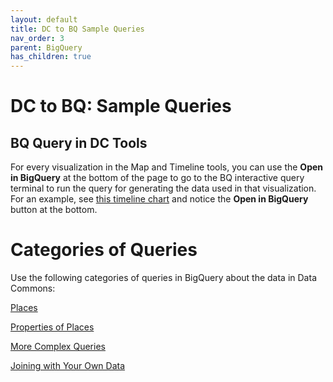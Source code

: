 ```yaml
---
layout: default
title: DC to BQ Sample Queries
nav_order: 3
parent: BigQuery
has_children: true
---
```


# DC to BQ: Sample Queries

## BQ Query in DC Tools
For every visualization in the Map and Timeline tools, you can use the **Open in BigQuery** at the bottom of the page to go to the BQ interactive query terminal to run the query for generating the data used in that visualization. For an example, see [this timeline chart](https://datacommons.org/tools/timeline#&place=geoId/0606000,geoId/2511000,geoId/2603000,geoId/1777005,geoId/1225175,geoId/4815976&statsVar=Count_CriminalActivities_ViolentCrime) and notice the **Open in BigQuery** button at the bottom.

# Categories of Queries

Use the following categories of queries in BigQuery about the data in Data Commons:

[Places](/bigquery/query_places.html)

[Properties of Places](/bigquery/query_property_places.html)

[More Complex Queries](/bigquery/query_more_complex.html)

[Joining with Your Own Data](/bigquery/query_join_your_data.html)
